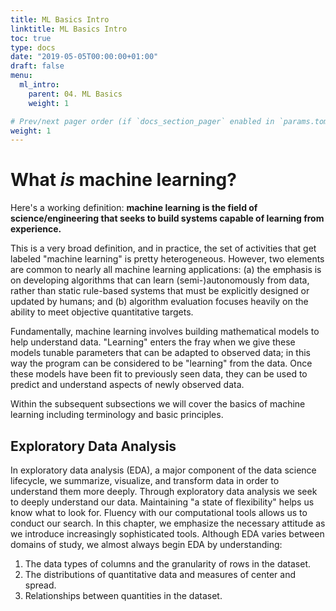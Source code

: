 ```yaml
---
title: ML Basics Intro
linktitle: ML Basics Intro
toc: true
type: docs
date: "2019-05-05T00:00:00+01:00"
draft: false
menu:
  ml_intro:
    parent: 04. ML Basics
    weight: 1

# Prev/next pager order (if `docs_section_pager` enabled in `params.toml`)
weight: 1
---
```


# What *is* machine learning?

Here's a working definition: **machine learning is the field of science/engineering that seeks to build systems capable of learning from experience.**

This is a very broad definition, and in practice, the set of activities that get labeled "machine learning" is pretty heterogeneous. However, two elements are common to nearly all machine learning applications: (a) the emphasis is on developing algorithms that can learn (semi-)autonomously from data, rather than static rule-based systems that must be explicitly designed or updated by humans; and (b) algorithm evaluation focuses heavily on the ability to meet objective quantitative targets.

Fundamentally, machine learning involves building mathematical models to help understand data. "Learning" enters the fray when we give these models tunable parameters that can be adapted to observed data; in this way the program can be considered to be "learning" from the data. Once these models have been fit to previously seen data, they can be used to predict and understand aspects of newly observed data.

Within the subsequent subsections we will cover the basics of machine learning including terminology and basic principles.

## Exploratory Data Analysis

In exploratory data analysis (EDA), a major component of the data science lifecycle, we summarize, visualize, and transform data in order to understand them more deeply. Through exploratory data analysis we seek to deeply understand our data. Maintaining "a state of flexibility" helps us know what to look for. Fluency with our computational tools allows us to conduct our search. In this chapter, we emphasize the necessary attitude as we introduce increasingly sophisticated tools. Although EDA varies between domains of study, we almost always begin EDA by understanding:

1. The data types of columns and the granularity of rows in the dataset.
2. The distributions of quantitative data and measures of center and spread.
3. Relationships between quantities in the dataset.
